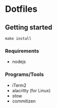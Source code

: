 # Dotfiles

## Getting started
```shell
make install
```

### Requirements
- nodejs

### Programs/Tools
- iTerm2
- alacritty (for Linux)
- stow
- commitizen
